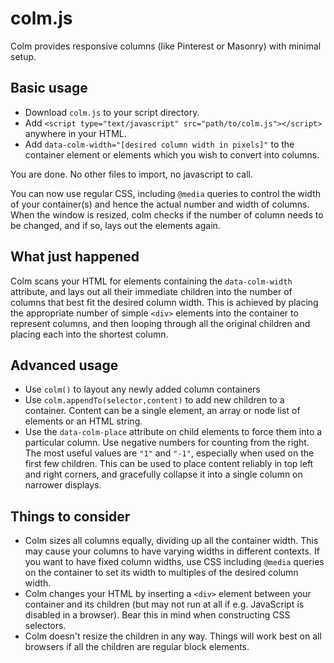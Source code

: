 # colm.js
Colm provides responsive columns (like Pinterest or Masonry) with minimal setup.

## Basic usage
* Download `colm.js` to your script directory.
* Add `<script type="text/javascript" src="path/to/colm.js"></script>` anywhere in your HTML.
* Add `data-colm-width="[desired column width in pixels]"` to the container element or elements which you wish to convert into columns.

You are done. No other files to import, no javascript to call. 

You can now use regular CSS, including `@media` queries to control the width of your container(s) and hence the actual number and width of columns. When the window is resized, colm checks if the number of column needs to be changed, and if so, lays out the elements again.

## What just happened
Colm scans your HTML for elements containing the `data-colm-width` attribute, and lays out all their immediate children into the number of columns that best fit the desired column width. This is achieved by placing the appropriate number of simple `<div>` elements into the container to represent columns, and then looping through all the original children and placing each into the shortest column. 


## Advanced usage
* Use `colm()` to layout any newly added column containers
* Use `colm.appendTo(selector,content)` to add new children to a container. Content can be a single element, an array or node list of elements or an HTML string.
* Use the `data-colm-place` attribute on child elements to force them into a particular column. Use negative numbers for counting from the right. The most useful values are `"1"` and `"-1"`, especially when used on the first few children. This can be used to place content reliably in top left and right corners, and gracefully collapse it into a single column on narrower displays.

## Things to consider
* Colm sizes all columns equally, dividing up all the container width. This may cause your columns to have varying widths in different contexts. If you want to have fixed column widths, use CSS including `@media` queries on the container to set its width to multiples of the desired column width.
* Colm changes your HTML by inserting a `<div>` element between your container and its children (but may not run at all if e.g. JavaScript is disabled in a browser). Bear this in mind when constructing CSS selectors.
* Colm doesn't resize the children in any way. Things will work best on all browsers if all the children are regular block elements.
